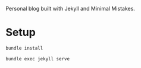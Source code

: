 Personal blog built with Jekyll and Minimal Mistakes.

# Setup
```bash
bundle install
```

```bash
bundle exec jekyll serve
```
